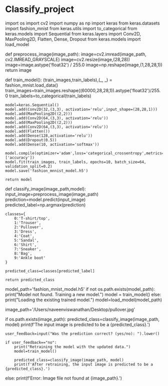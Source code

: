 # Classify_project
import os
import cv2
import numpy as np
import keras
from keras.datasets import fashion_mnist
from keras.utils import to_categorical
from keras.models import Sequential
from keras.layers import Conv2D, MaxPooling2D, Flatten, Dense, Dropout
from keras.models import load_model

def preprocess_image(image_path):
    image=cv2.imread(image_path, cv2.IMREAD_GRAYSCALE)
    image=cv2.resize(image,(28,28))
    image=image.astype('float32') / 255.0
    image=np.reshape(image,(1,28,28,1))
    return image

def train_model():
    (train_images,train_labels),(_, _) = fashion_mnist.load_data()
    train_images=train_images.reshape((60000,28,28,1)).astype('float32')/255.0
    train_labels=to_categorical(train_labels)


    model=keras.Sequential()
    model.add(Conv2D(32,(3,3), activation='relu',input_shape=(28,28,1)))
    model.add(MaxPooling2D((2,2)))
    model.add(Conv2D(64,(3,3), activation='relu'))
    model.add(MaxPooling2D((2,2)))
    model.add(Conv2D(64,(3,3), activation='relu'))
    model.add(Flatten())
    model.add(Dense(128,activation='relu'))
    model.add(Dropout(0.5))
    model.add(Dense(10, activation='softmax'))

    model.compile(optimizer='adam',loss='categorical_crossentropy',metrics=['accuracy'])
    model.fit(train_images, train_labels, epochs=10, batch_size=64, validation_split=0.2)
    model.save('fashion_mnnist_model.h5')

    return model

def classify_image(image_path,model):
    input_image=preprocess_image(image_path)
    prediction=model.predict(input_image)
    predicted_label=np.argmax(prediction)

    classes={
        0:'T-shirt/top',
        1:'Trouser',
        2:'Pullover',
        3:'Dress',
        4:'Coat',
        5:'Sandal',
        6:'Shirt',
        7:'Sneaker',
        8:'Bag',
        9:'Ankle boot'
    }

    predicted_class=classes[predicted_label]

    return predicted_class

model_path='fashion_mnist_model.h5'
if not os.path.exists(model_path):
    print("Model not found. Training a new model.")
    model = train_model()
else:
    print("Loading the existing trained model.")
    model=load_model(model_path)

image_path='/Users/naveenviswanathan/Desktop/pullover.jpg'

if os.path.exists(image_path):
    predicted_class=classify_image(image_path, model)
    print(f'The input image is predicted to be a {predicted_class}.')

    user_feedback=input("Was the prediction correct? (yes/no): ").lower()

    if user_feedback=="no":
        print("Retraining the model with the updated data.")
        model=train_model()

        predicted_class=classify_image(image_path, model)
        print(f'After retraining, the input image is predicted to be a {predicted_class}.')

else:
    print(f'Error: Image file not found at {image_path}.')

